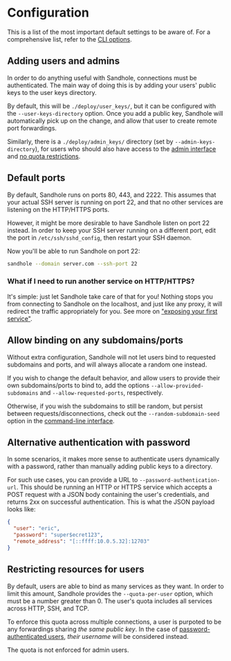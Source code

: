 # Configuration

This is a list of the most important default settings to be aware of. For a comprehensive list, refer to the [CLI options](./cli.md).

## Adding users and admins

In order to do anything useful with Sandhole, connections must be authenticated. The main way of doing this is by adding your users' public keys to the user keys directory.

By default, this will be `./deploy/user_keys/`, but it can be configured with the `--user-keys-directory` option. Once you add a public key, Sandhole will automatically pick up on the change, and allow that user to create remote port forwardings.

Similarly, there is a `./deploy/admin_keys/` directory (set by `--admin-keys-directory`), for users who should also have access to the [admin interface](./admin_interface.md) and [no quota restrictions](#restricting-resources-for-users).

## Default ports

By default, Sandhole runs on ports 80, 443, and 2222. This assumes that your actual SSH server is running on port 22, and that no other services are listening on the HTTP/HTTPS ports.

However, it might be more desirable to have Sandhole listen on port 22 instead. In order to keep your SSH server running on a different port, edit the port in `/etc/ssh/sshd_config`, then restart your SSH daemon.

Now you'll be able to run Sandhole on port 22:

```bash
sandhole --domain server.com --ssh-port 22
```

### What if I need to run another service on HTTP/HTTPS?

It's simple: just let Sandhole take care of that for you! Nothing stops you from connecting to Sandhole on the localhost, and just like any proxy, it will redirect the traffic appropriately for you. See more on ["exposing your first service"](./exposing_your_first_service.md).

## Allow binding on any subdomains/ports

Without extra configuration, Sandhole will not let users bind to requested subdomains and ports, and will always allocate a random one instead.

If you wish to change the default behavior, and allow users to provide their own subdomains/ports to bind to, add the options `--allow-provided-subdomains` and `--allow-requested-ports`, respectively.

Otherwise, if you wish the subdomains to still be random, but persist between requests/disconnections, check out the `--random-subdomain-seed` option in the [command-line interface](./cli.md).

## Alternative authentication with password

In some scenarios, it makes more sense to authenticate users dynamically with a password, rather than manually adding public keys to a directory.

For such use cases, you can provide a URL to `--password-authentication-url`. This should be running an HTTP or HTTPS service which accepts a POST request with a JSON body containing the user's credentials, and returns 2xx on successful authentication. This is what the JSON payload looks like:

```json
{
  "user": "eric",
  "password": "super$ecret123",
  "remote_address": "[::ffff:10.0.5.32]:12703"
}
```

## Restricting resources for users

By default, users are able to bind as many services as they want. In order to limit this amount, Sandhole provides the `--quota-per-user` option, which must be a number greater than 0. The user's quota includes all services across HTTP, SSH, and TCP.

To enforce this quota across multiple connections, a user is purpoted to be any forwardings sharing _the same public key_. In the case of [password-authenticated users](#alternative-authentication-with-password), _their username_ will be considered instead.

The quota is not enforced for admin users.
